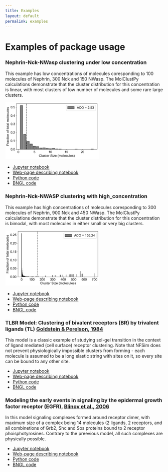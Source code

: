 ```yaml
---
title: Examples
layout: default
permalink: examples
---
```


# Examples of package usage

### Nephrin-Nck-NWasp clustering under low concentration
 
This example has low concentrations of molecules coresponding to 100 molecules of  Nephrin, 300 Nck and 150 NWasp. The MolClustPy calculations demonstrate that the cluster distribution for this concentration is linear, with most clusters of low number of molecules and some rare large clusters. 

<img src="/images/aco_low.png" width=300>

- [Jupyter notebook](/notebooks/Tutotial_Nephrin_Nck_NWASP.ipynb)
- [Web-page describing notebook](https://github.com/achattaraj/MolClustPy/blob/master/Tutorial_Nephrin_Nck_NWASP.ipynb)
- [Python code](/notebooks/Tutotial_Nephrin_Nck_NWASP.py)
- [BNGL code](/notebooks/Tutotial_Nephrin_Nck_NWASP.bngl)


### Nephrin-Nck-NWASP clustering with high_concentration

This example has high concentrations of molecules coresponding to 300 molecules of Nephrin, 900 Nck and 450 NWasp. The MolClustPy calculations demonstrate that the cluster distribution for this concentration is bimodal, with most molecules in either small or very big clusters. 

<img src="/images/aco_high.png" width=300>

- [Jupyter notebook](/notebooks/Nephrin_Nck_NWASP_high_concentration.ipynb)
- [Web-page describing notebook](https://github.com/achattaraj/MolClustPy/blob/master/Nephrin_Nck_NWASP_high_concentration.ipynb)
- [Python code](/notebooks/Nephrin_Nck_NWASP_high_concentration.py)
- [BNGL code](/notebooks/Nephrin_Nck_NWASP_high_concentration.bngl)

### TLBR Model: Clustering of bivalent receptors (BR) by trivalent ligands (TL) [Goldstein & Perelson, 1984](https://pubmed.ncbi.nlm.nih.gov/6204698/)
This model is a classic example of studying sol-gel transition in the context of ligand mediated (cell surface) receptor clustering. Note that NFSim does not prevent physiologically impossible clusters from forming - each molecule is assumed to be a long elastic string with sites on it, so every site can be bound to any other site.

- [Jupyter notebook](/notebooks/TLBR_model.ipynb)
- [Web-page describing notebook](https://github.com/achattaraj/MolClustPy/blob/master/TLBR_model.ipynb)
- [Python code](/notebooks/TLBR_model.py)
- [BNGL code](/notebooks/TLBR_model.bngl)

### Modeling the early events in signaling by the epidermal growth factor receptor (EGFR), [Blinov et al., 2006](https://www.sciencedirect.com/science/article/abs/pii/S0303264705001231/)
In this model signaling complexes formed around receptor dimer, with maximum size of a complex being 14 molecules (2 ligands, 2 receptors, and all combinetions of Grb2, Shc and Sos proteins bound to 2 receptor phoisphotyrosines. Contrary to the preevious model, all such complexes are physically possible.

- [Jupyter notebook](/notebooks/EGFR_model.ipynb)
- [Web-page describing notebook](https://github.com/achattaraj/MolClustPy/blob/master/EGFR_model.ipynb)
- [Python code](/notebooks/EGFR_model.py)
- [BNGL code](/notebooks/EGFR_model.bngl)
